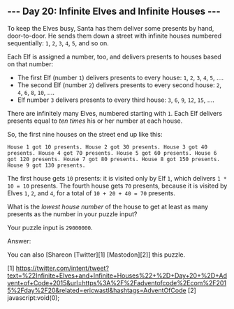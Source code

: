
## --- Day 20: Infinite Elves and Infinite Houses ---

To keep the Elves busy, Santa has them deliver some presents by hand, door-to-door. He sends them down a street with infinite houses numbered sequentially: `1`, `2`, `3`, `4`, `5`, and so on.

Each Elf is assigned a number, too, and delivers presents to houses based on that number:

* The first Elf (number `1`) delivers presents to every house: `1`, `2`, `3`, `4`, `5`, ....
* The second Elf (number `2`) delivers presents to every second house: `2`, `4`, `6`, `8`, `10`, ....
* Elf number `3` delivers presents to every third house: `3`, `6`, `9`, `12`, `15`, ....

There are infinitely many Elves, numbered starting with `1`. Each Elf delivers presents equal to *ten times* his or her number at each house.

So, the first nine houses on the street end up like this:

`House 1 got 10 presents.
House 2 got 30 presents.
House 3 got 40 presents.
House 4 got 70 presents.
House 5 got 60 presents.
House 6 got 120 presents.
House 7 got 80 presents.
House 8 got 150 presents.
House 9 got 130 presents.
`

The first house gets `10` presents: it is visited only by Elf `1`, which delivers `1 * 10 = 10` presents. The fourth house gets `70` presents, because it is visited by Elves `1`, `2`, and `4`, for a total of `10 + 20 + 40 = 70` presents.

What is the *lowest house number* of the house to get at least as many presents as the number in your puzzle input?

Your puzzle input is `29000000`.

Answer:

You can also [Shareon [Twitter][1] [Mastodon][2]] this puzzle.

[1] https://twitter.com/intent/tweet?text=%22Infinite+Elves+and+Infinite+Houses%22+%2D+Day+20+%2D+Advent+of+Code+2015&url=https%3A%2F%2Fadventofcode%2Ecom%2F2015%2Fday%2F20&related=ericwastl&hashtags=AdventOfCode
[2] javascript:void(0);

